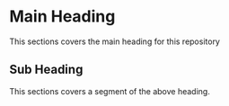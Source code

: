 # Main Heading
This sections covers the main heading for this repository
## Sub Heading
This sections covers a segment of the above heading.
